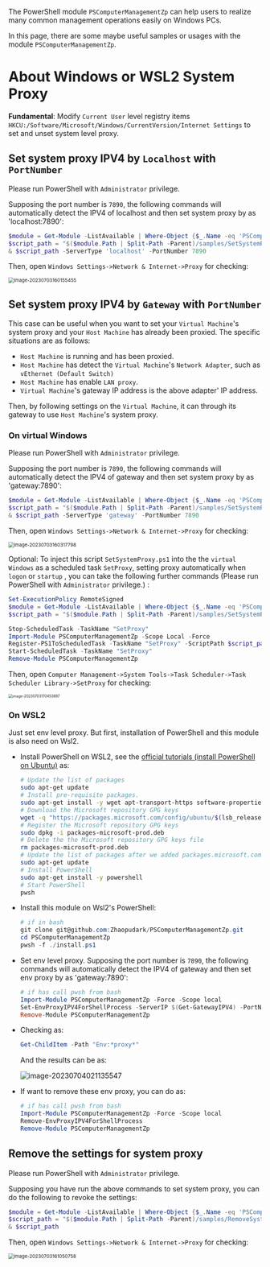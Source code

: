 The PowerShell module `PSComputerManagementZp` can help users to realize many common management operations easily on Windows PCs. 

In this page, there are some maybe useful samples or usages with the module `PSComputerManagementZp`.

# About Windows or WSL2 System Proxy

**Fundamental**: Modify `Current User` level registry items  `HKCU:/Software/Microsoft/Windows/CurrentVersion/Internet Settings` to set and unset system level proxy.

## Set system proxy IPV4 by `Localhost` with `PortNumber`

Please run PowerShell with `Administrator` privilege. 

Supposing the port number is `7890`, the following commands will automatically detect the IPV4 of localhost and then set system proxy by as 'localhost:7890':

```powershell
$module = Get-Module -ListAvailable | Where-Object {$_.Name -eq 'PSComputerManagementZp'}
$script_path = "$($module.Path | Split-Path -Parent)/samples/SetSystemProxy.ps1"
& $script_path -ServerType 'localhost' -PortNumber 7890
```

Then, open `Windows Settings->Network & Internet->Proxy` for checking:

<img src="./Samples.assets/image-20230703160155455.png" alt="image-20230703160155455" style="zoom:67%;" />

## Set system proxy IPV4 by `Gateway` with `PortNumber`

This case can be useful when you want to set your `Virtual Machine`'s system proxy and your `Host Machine` has already been proxied. The specific situations are as follows:

- `Host Machine` is running and has been proxied.
- `Host Machine` has detect the `Virtual Machine`'s  `Network Adapter`, such as `vEthernet (Default Switch)`
- `Host Machine` has enable `LAN proxy`.
- `Virtual Machine`'s gateway IP address is the above adapter' IP address.

Then, by following settings on the `Virtual Machine`, it can through its gateway to use `Host Machine`'s system proxy.

### On virtual Windows

Please run PowerShell with `Administrator` privilege.  

Supposing the port number is `7890`, the following commands will automatically detect the IPV4 of gateway and then set system proxy by as 'gateway:7890':

```powershell
$module = Get-Module -ListAvailable | Where-Object {$_.Name -eq 'PSComputerManagementZp'}
$script_path = "$($module.Path | Split-Path -Parent)/samples/SetSystemProxy.ps1"
& $script_path -ServerType 'gateway' -PortNumber 7890
```

Then, open `Windows Settings->Network & Internet->Proxy` for checking:

<img src="./Samples.assets/image-20230703160317798.png" alt="image-20230703160317798" style="zoom:67%;" />

Optional: To inject this script `SetSystemProxy.ps1` into the the `virtual Windows` as a scheduled task `SetProxy`, setting proxy automatically when `logon` or `startup` , you can take the following further commands (Please run PowerShell with `Administrator` privilege.) :

```powershell
Set-ExecutionPolicy RemoteSigned
$module = Get-Module -ListAvailable | Where-Object {$_.Name -eq 'PSComputerManagementZp'}
$script_path = "$($module.Path | Split-Path -Parent)/samples/SetSystemProxy.ps1"

Stop-ScheduledTask -TaskName "SetProxy"
Import-Module PSComputerManagementZp -Scope Local -Force
Register-PS1ToScheduledTask -TaskName "SetProxy" -ScriptPath $script_path -ScriptArgs "-ServerType Gateway -PortNumber 7890" -AtLogon -AtStartup
Start-ScheduledTask -TaskName "SetProxy"
Remove-Module PSComputerManagementZp
```

Then, open `Computer Management->System Tools->Task Scheduler->Task Scheduler Library->SetProxy` for checking:

<img src="./Samples.assets/image-20230703170453897.png" alt="image-20230703170453897" style="zoom: 50%;" />

### On WSL2

Just set env level proxy. But first, installation of PowerShell and this module is also need on Wsl2.

- Install PowerShell on WSL2, see the [official tutorials (install PowerShell on Ubuntu)](https://learn.microsoft.com/en-us/powershell/scripting/install/install-ubuntu?view=powershell-7.3#installation-via-package-repository) as:

  ```bash
  # Update the list of packages
  sudo apt-get update
  # Install pre-requisite packages.
  sudo apt-get install -y wget apt-transport-https software-properties-common
  # Download the Microsoft repository GPG keys
  wget -q "https://packages.microsoft.com/config/ubuntu/$(lsb_release -rs)/packages-microsoft-prod.deb"
  # Register the Microsoft repository GPG keys
  sudo dpkg -i packages-microsoft-prod.deb
  # Delete the the Microsoft repository GPG keys file
  rm packages-microsoft-prod.deb
  # Update the list of packages after we added packages.microsoft.com
  sudo apt-get update
  # Install PowerShell
  sudo apt-get install -y powershell
  # Start PowerShell
  pwsh
  ```

- Install this module on Wsl2's PowerShell:

  ```powershell
  # if in bash
  git clone git@github.com:Zhaopudark/PSComputerManagementZp.git
  cd PSComputerManagementZp
  pwsh -f ./install.ps1
  ```

- Set env level proxy. Supposing the port number is `7890`, the following commands will automatically detect the IPV4 of gateway and then set env  proxy by as 'gateway:7890':

  ```powershell
  # if has call pwsh from bash
  Import-Module PSComputerManagementZp -Force -Scope local
  Set-EnvProxyIPV4ForShellProcess -ServerIP $(Get-GatewayIPV4) -PortNumber 7890
  Remove-Module PSComputerManagementZp
  ```

- Checking as:

  ```powershell
  Get-ChildItem -Path "Env:*proxy*"
  ```

  And the results can be as:

  ![image-20230704021135547](./Samples.assets/image-20230704021135547.png)

- If want to remove these env proxy, you can do as:

  ```powershell
  # if has call pwsh from bash
  Import-Module PSComputerManagementZp -Force -Scope local
  Remove-EnvProxyIPV4ForShellProcess
  Remove-Module PSComputerManagementZp
  ```

## Remove the settings for system proxy

Please run PowerShell with `Administrator` privilege. 

Supposing  you have run the above commands to set system proxy, you can do the following to revoke the settings:

```powershell
$module = Get-Module -ListAvailable | Where-Object {$_.Name -eq 'PSComputerManagementZp'}
$script_path = "$($module.Path | Split-Path -Parent)/samples/RemoveSystemProxy.ps1"
& $script_path
```

Then, open `Windows Settings->Network & Internet->Proxy` for checking:

<img src="./Samples.assets/image-20230703161050758.png" alt="image-20230703161050758" style="zoom:67%;" />